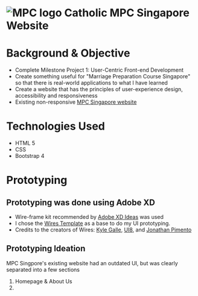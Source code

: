 # ![MPC logo](https://www.mpcsingapore.com/mpc/blog/images/mpc-logo.png) Catholic MPC Singapore Website 

# Background & Objective
- Complete Milestone Project 1: User-Centric Front-end Development
- Create something useful for "Marriage Preparation Course Singapore" so that there is real-world applications to what I have learned
- Create a website that has the principles of user-experience design, accessibility and responsiveness
- Existing non-responsive [MPC Singapore website](https://www.mpcsingapore.com/)

# Technologies Used
- HTML 5
- CSS
- Bootstrap 4

# Prototyping

## Prototyping was done using Adobe XD
- Wire-frame kit recommended by [Adobe XD Ideas](https://xd.adobe.com/ideas/process/wireframing/wireframe-templates-for-ux-designers/) was used
- I chose the [Wires Template](https://www.behance.net/gallery/55462459/Wires-wireframe-kits-for-Adobe-XD) as a base to do my UI prototyping. 
- Credits to the creators of Wires: [Kyle Galle](https://www.behance.net/kgalle_adobe), [UI8](https://www.behance.net/ui8), and [Jonathan Pimento](https://www.behance.net/jonathanpimento)

## Prototyping Ideation
MPC Singpore's existing website had an outdated UI, but was clearly separated into a few sections
1. Homepage & About Us
2. 